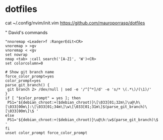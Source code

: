 # dotfiles


cat ~/.config/nvim/init.vim 
https://github.com/mauroporrasp/dotfiles



" David's commands
```
"nnoremap <Leader>f :RangerEdit<CR>
vnoremap > >gv
vnoremap < <gv
set nowrap
nmap <tab> :call search('[A-Z]', 'W')<CR>
set colorcolumn=0

```


```
# Show git branch name
force_color_prompt=yes
color_prompt=yes
parse_git_branch() {
 git branch 2> /dev/null | sed -e '/^[^*]/d' -e 's/* \(.*\)/(\1)/'
}
if [ "$color_prompt" = yes ]; then
 PS1='${debian_chroot:+($debian_chroot)}\[\033[01;32m\]\u@\h\[\033[00m\]:\[\033[01;34m\]\w\[\033[01;31m\]$(parse_git_branch)\[\033[00m\]\$ '
else
 PS1='${debian_chroot:+($debian_chroot)}\u@\h:\w$(parse_git_branch)\$ '
fi
unset color_prompt force_color_prompt
```
